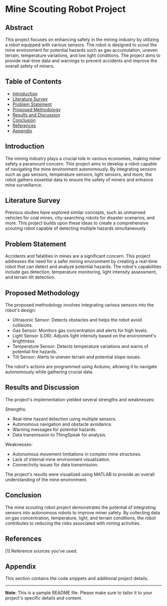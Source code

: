 # Mine Scouting Robot Project

## Abstract

This project focuses on enhancing safety in the mining industry by utilizing a robot equipped with various sensors. The robot is designed to scout the mine environment for potential hazards such as gas accumulation, uneven terrain, temperature variations, and low light conditions. The project aims to provide real-time data and warnings to prevent accidents and improve the overall safety of miners.

## Table of Contents

- [Introduction](#introduction)
- [Literature Survey](#literature-survey)
- [Problem Statement](#problem-statement)
- [Proposed Methodology](#proposed-methodology)
- [Results and Discussion](#results-and-discussion)
- [Conclusion](#conclusion)
- [References](#references)
- [Appendix](#appendix)

## Introduction

The mining industry plays a crucial role in various economies, making miner safety a paramount concern. This project aims to develop a robot capable of navigating the mine environment autonomously. By integrating sensors such as gas sensors, temperature sensors, light sensors, and more, the robot gathers essential data to ensure the safety of miners and enhance mine surveillance.

## Literature Survey

Previous studies have explored similar concepts, such as unmanned vehicles for coal mines, city-searching robots for disaster scenarios, and more. This project builds upon these ideas to create a comprehensive scouting robot capable of detecting multiple hazards simultaneously.

## Problem Statement

Accidents and fatalities in mines are a significant concern. This project addresses the need for a safer mining environment by creating a real-time robot that can detect and analyze potential hazards. The robot's capabilities include gas detection, temperature monitoring, light intensity assessment, and terrain tilt detection.

## Proposed Methodology

The proposed methodology involves integrating various sensors into the robot's design:

- Ultrasonic Sensor: Detects obstacles and helps the robot avoid collisions.
- Gas Sensor: Monitors gas concentration and alerts for high levels.
- Light Sensor (LDR): Adjusts light intensity based on the environment's brightness.
- Temperature Sensor: Detects temperature variations and warns of potential fire hazards.
- Tilt Sensor: Alerts to uneven terrain and potential slope issues.

The robot's actions are programmed using Arduino, allowing it to navigate autonomously while gathering crucial data.

## Results and Discussion

The project's implementation yielded several strengths and weaknesses:

Strengths:
- Real-time hazard detection using multiple sensors.
- Autonomous navigation and obstacle avoidance.
- Warning messages for potential hazards.
- Data transmission to ThingSpeak for analysis.

Weaknesses:
- Autonomous movement limitations in complex mine structures.
- Lack of internal mine environment visualization.
- Connectivity issues for data transmission.

The project's results were visualized using MATLAB to provide an overall understanding of the mine environment.

## Conclusion

The mine scouting robot project demonstrates the potential of integrating sensors into autonomous robots to improve miner safety. By collecting data on gas concentration, temperature, light, and terrain conditions, the robot contributes to reducing the risks associated with mining activities.

## References

[1] Reference sources you've used.

## Appendix

This section contains the code snippets and additional project details.

---

**Note**: This is a sample README file. Please make sure to tailor it to your project's specific details and content.

